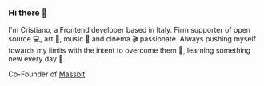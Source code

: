 ### Hi there 👋

I'm Cristiano, a Frontend developer based in Italy. Firm supporter of open source 💻, art 🎨, music 🎹 and cinema 🎬 passionate.
Always pushing myself towards my limits with the intent to overcome them 💪, learning something new every day 🌱.

Co-Founder of [Massbit](https://github.com/massbit)
<!--
**ChrisUser/ChrisUser** is a ✨ _special_ ✨ repository because its `README.md` (this file) appears on your GitHub profile.

Here are some ideas to get you started:

- 🔭 I’m currently working on ...
- 🌱 I’m currently learning ...
- 👯 I’m looking to collaborate on ...
- 🤔 I’m looking for help with ...
- 💬 Ask me about ...
- 📫 How to reach me: ...
- 😄 Pronouns: ...
- ⚡ Fun fact: ...
-->
